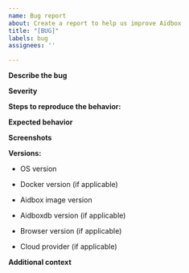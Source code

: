 ```yaml
---
name: Bug report
about: Create a report to help us improve Aidbox
title: "[BUG]"
labels: bug
assignees: ''

---
```


**Describe the bug**
<!-- A clear and concise description of what the bug is. If it is API-related, please provide all request details such as URL, request body and headers. -->

**Severity**
<!-- Please specify how critical is it for you. If it is API-related, please provide all request details such as URL, request body and headers. -->

**Steps to reproduce the behavior:**
<!-- 
1. Prepare the following test data '....'
2. Make an API call with the following params '....'
3. Receive the following errored response '....'
-->

**Expected behavior**
<!-- A clear and concise description of what you expected to happen. -->

**Screenshots**
<!-- If applicable, add screenshots to help explain your problem. -->

**Versions:**
- OS version

- Docker version (if applicable)

 - Aidbox image version
 <!-- Please let us know what Aidbox image version do you use: stable, edge, timestamped image (please provide the exact name) . -->

 - Aidboxdb version (if applicable)

 - Browser version (if applicable)

 - Cloud provider (if applicable)

**Additional context**
<!-- Add any other context about the problem here. -->
